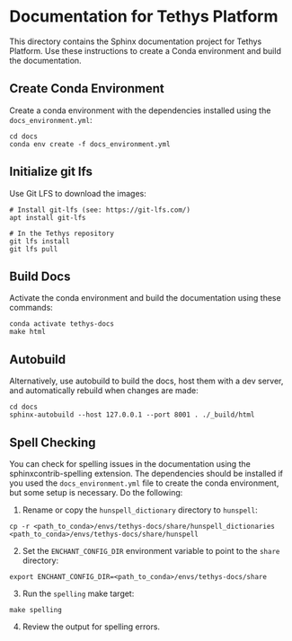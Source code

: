 # Documentation for Tethys Platform

This directory contains the Sphinx documentation project for Tethys Platform. Use these instructions to create a Conda environment and build the documentation.

## Create Conda Environment

Create a conda environment with the dependencies installed using the `docs_environment.yml`:

```
cd docs
conda env create -f docs_environment.yml
```

## Initialize git lfs

Use Git LFS to download the images:

```
# Install git-lfs (see: https://git-lfs.com/)
apt install git-lfs

# In the Tethys repository
git lfs install
git lfs pull
```

## Build Docs

Activate the conda environment and build the documentation using these commands:

```
conda activate tethys-docs
make html
```

## Autobuild

Alternatively, use autobuild to build the docs, host them with a dev server, and automatically rebuild when changes are made:

```
cd docs
sphinx-autobuild --host 127.0.0.1 --port 8001 . ./_build/html
```

## Spell Checking

You can check for spelling issues in the documentation using the sphinxcontrib-spelling extension. The dependencies should be installed if you used the `docs_environment.yml` file to create the conda environment, but some setup is necessary. Do the following:

1. Rename or copy the `hunspell_dictionary` directory to `hunspell`:

```
cp -r <path_to_conda>/envs/tethys-docs/share/hunspell_dictionaries <path_to_conda>/envs/tethys-docs/share/hunspell
```

2. Set the `ENCHANT_CONFIG_DIR` environment variable to point to the `share` directory:

```
export ENCHANT_CONFIG_DIR=<path_to_conda>/envs/tethys-docs/share
```

3. Run the `spelling` make target:

```
make spelling
```

4. Review the output for spelling errors.
